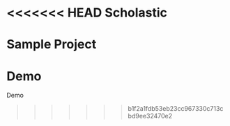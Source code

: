 <<<<<<< HEAD
Scholastic
==========

Sample Project
=======
Demo
====

Demo
>>>>>>> b1f2a1fdb53eb23cc967330c713cbd9ee32470e2
